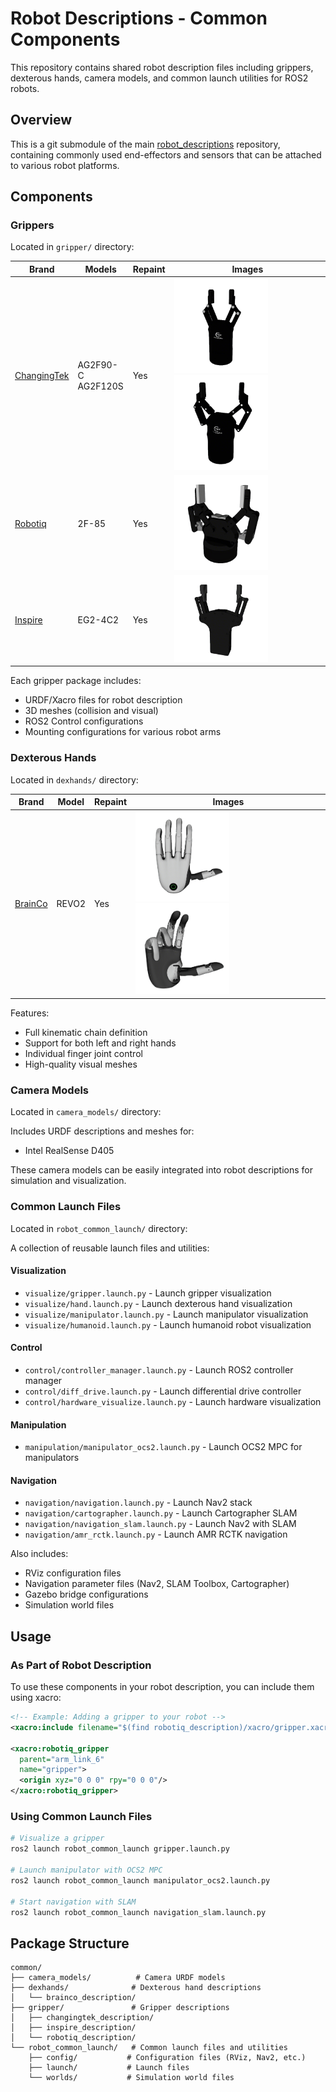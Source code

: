 # Robot Descriptions - Common Components

This repository contains shared robot description files including grippers, dexterous hands, camera models, and common launch utilities for ROS2 robots.

## Overview

This is a git submodule of the main [robot_descriptions](https://github.com/fiveages-sim/robot_descriptions) repository, containing commonly used end-effectors and sensors that can be attached to various robot platforms.

## Components

### Grippers

Located in `gripper/` directory:

| Brand                                | Models               | Repaint | Images                                                                                                                                                                                                              |
|--------------------------------------|----------------------|---------|---------------------------------------------------------------------------------------------------------------------------------------------------------------------------------------------------------------------|
| [ChangingTek](gripper/changingtek_description) | AG2F90-C<br>AG2F120S | Yes     | <img src="gripper/.images/tek_ag2f90c.png" width="150"> <img src="gripper/.images/tek_ag2f120s.png" width="150">                                                                                                   |
| [Robotiq](gripper/robotiq_description)         | 2F-85                | Yes     | <img src="gripper/.images/robotiq_85.png" width="150">                                                                                                                                                              |
| [Inspire](gripper/inspire_description)         | EG2-4C2              | Yes     | <img src="gripper/.images/inspire_eg2.png" width="150">                                                                                                                                                             |

Each gripper package includes:
- URDF/Xacro files for robot description
- 3D meshes (collision and visual)
- ROS2 Control configurations
- Mounting configurations for various robot arms

### Dexterous Hands

Located in `dexhands/` directory:

| Brand                                   | Model | Repaint | Images                                                                                                                           |
|-----------------------------------------|-------|---------|----------------------------------------------------------------------------------------------------------------------------------|
| [BrainCo](dexhands/brainco_description) | REVO2 | Yes     | <img src="dexhands/.images/brainco_revo2_left.png" width="150"> <img src="dexhands/.images/brainco_revo2_right.png" width="150"> |

Features:
- Full kinematic chain definition
- Support for both left and right hands
- Individual finger joint control
- High-quality visual meshes

### Camera Models

Located in `camera_models/` directory:

Includes URDF descriptions and meshes for:
- Intel RealSense D405

These camera models can be easily integrated into robot descriptions for simulation and visualization.

### Common Launch Files

Located in `robot_common_launch/` directory:

A collection of reusable launch files and utilities:

#### Visualization
- `visualize/gripper.launch.py` - Launch gripper visualization
- `visualize/hand.launch.py` - Launch dexterous hand visualization
- `visualize/manipulator.launch.py` - Launch manipulator visualization
- `visualize/humanoid.launch.py` - Launch humanoid robot visualization

#### Control
- `control/controller_manager.launch.py` - Launch ROS2 controller manager
- `control/diff_drive.launch.py` - Launch differential drive controller
- `control/hardware_visualize.launch.py` - Launch hardware visualization

#### Manipulation
- `manipulation/manipulator_ocs2.launch.py` - Launch OCS2 MPC for manipulators

#### Navigation
- `navigation/navigation.launch.py` - Launch Nav2 stack
- `navigation/cartographer.launch.py` - Launch Cartographer SLAM
- `navigation/navigation_slam.launch.py` - Launch Nav2 with SLAM
- `navigation/amr_rctk.launch.py` - Launch AMR RCTK navigation

Also includes:
- RViz configuration files
- Navigation parameter files (Nav2, SLAM Toolbox, Cartographer)
- Gazebo bridge configurations
- Simulation world files

## Usage

### As Part of Robot Description

To use these components in your robot description, you can include them using xacro:

```xml
<!-- Example: Adding a gripper to your robot -->
<xacro:include filename="$(find robotiq_description)/xacro/gripper.xacro"/>

<xacro:robotiq_gripper 
  parent="arm_link_6" 
  name="gripper">
  <origin xyz="0 0 0" rpy="0 0 0"/>
</xacro:robotiq_gripper>
```

### Using Common Launch Files

```bash
# Visualize a gripper
ros2 launch robot_common_launch gripper.launch.py

# Launch manipulator with OCS2 MPC
ros2 launch robot_common_launch manipulator_ocs2.launch.py

# Start navigation with SLAM
ros2 launch robot_common_launch navigation_slam.launch.py
```

## Package Structure

```
common/
├── camera_models/          # Camera URDF models
├── dexhands/              # Dexterous hand descriptions
│   └── brainco_description/
├── gripper/               # Gripper descriptions
│   ├── changingtek_description/
│   ├── inspire_description/
│   └── robotiq_description/
└── robot_common_launch/   # Common launch files and utilities
    ├── config/           # Configuration files (RViz, Nav2, etc.)
    ├── launch/           # Launch files
    └── worlds/           # Simulation world files
```
